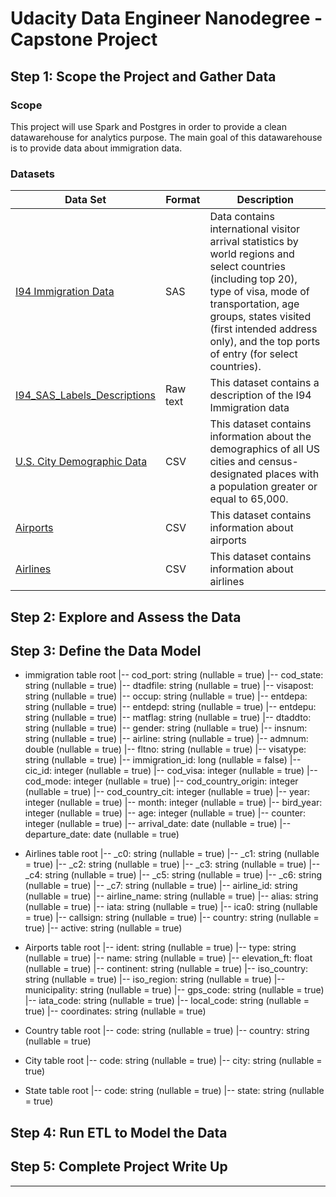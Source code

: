 # Udacity Data Engineer Nanodegree - Capstone Project

## Step 1: Scope the Project and Gather Data

### Scope

This project will use Spark and Postgres in order to provide a clean datawarehouse for analytics purpose.
The main goal of this datawarehouse is to provide data about immigration data.

### Datasets

| Data Set | Format | Description |
| ---      | ---    | ---         |
|[I94 Immigration Data](https://travel.trade.gov/research/reports/i94/historical/2016.html)| SAS | Data contains international visitor arrival statistics by world regions and select countries (including top 20), type of visa, mode of transportation, age groups, states visited (first intended address only), and the top ports of entry (for select countries).|
|[I94_SAS_Labels_Descriptions](https://openflights.org/data.html)| Raw text | This dataset contains a description of the I94 Immigration data|
|[U.S. City Demographic Data](https://public.opendatasoft.com/explore/dataset/us-cities-demographics/export/)| CSV | This dataset contains information about the demographics of all US cities and census-designated places with a population greater or equal to 65,000.|
|[Airports](https://datahub.io/core/airport-codes#data)| CSV | This dataset contains information about airports|
|[Airlines](https://openflights.org/data.html#airline)| CSV | This dataset contains information about airlines|

## Step 2: Explore and Assess the Data

## Step 3: Define the Data Model

- immigration table
      root
      |-- cod_port: string (nullable = true)
      |-- cod_state: string (nullable = true)
      |-- dtadfile: string (nullable = true)
      |-- visapost: string (nullable = true)
      |-- occup: string (nullable = true)
      |-- entdepa: string (nullable = true)
      |-- entdepd: string (nullable = true)
      |-- entdepu: string (nullable = true)
      |-- matflag: string (nullable = true)
      |-- dtaddto: string (nullable = true)
      |-- gender: string (nullable = true)
      |-- insnum: string (nullable = true)
      |-- airline: string (nullable = true)
      |-- admnum: double (nullable = true)
      |-- fltno: string (nullable = true)
      |-- visatype: string (nullable = true)
      |-- immigration_id: long (nullable = false)
      |-- cic_id: integer (nullable = true)
      |-- cod_visa: integer (nullable = true)
      |-- cod_mode: integer (nullable = true)
      |-- cod_country_origin: integer (nullable = true)
      |-- cod_country_cit: integer (nullable = true)
      |-- year: integer (nullable = true)
      |-- month: integer (nullable = true)
      |-- bird_year: integer (nullable = true)
      |-- age: integer (nullable = true)
      |-- counter: integer (nullable = true)
      |-- arrival_date: date (nullable = true)
      |-- departure_date: date (nullable = true)

- Airlines table
      root
      |-- _c0: string (nullable = true)
      |-- _c1: string (nullable = true)
      |-- _c2: string (nullable = true)
      |-- _c3: string (nullable = true)
      |-- _c4: string (nullable = true)
      |-- _c5: string (nullable = true)
      |-- _c6: string (nullable = true)
      |-- _c7: string (nullable = true)
      |-- airline_id: string (nullable = true)
      |-- airline_name: string (nullable = true)
      |-- alias: string (nullable = true)
      |-- iata: string (nullable = true)
      |-- ica0: string (nullable = true)
      |-- callsign: string (nullable = true)
      |-- country: string (nullable = true)
      |-- active: string (nullable = true)

- Airports table
      root
      |-- ident: string (nullable = true)
      |-- type: string (nullable = true)
      |-- name: string (nullable = true)
      |-- elevation_ft: float (nullable = true)
      |-- continent: string (nullable = true)
      |-- iso_country: string (nullable = true)
      |-- iso_region: string (nullable = true)
      |-- municipality: string (nullable = true)
      |-- gps_code: string (nullable = true)
      |-- iata_code: string (nullable = true)
      |-- local_code: string (nullable = true)
      |-- coordinates: string (nullable = true)

- Country table
      root
      |-- code: string (nullable = true)
      |-- country: string (nullable = true)

- City table
      root
      |-- code: string (nullable = true)
      |-- city: string (nullable = true)

- State table
      root
      |-- code: string (nullable = true)
      |-- state: string (nullable = true)

## Step 4: Run ETL to Model the Data
## Step 5: Complete Project Write Up

---
